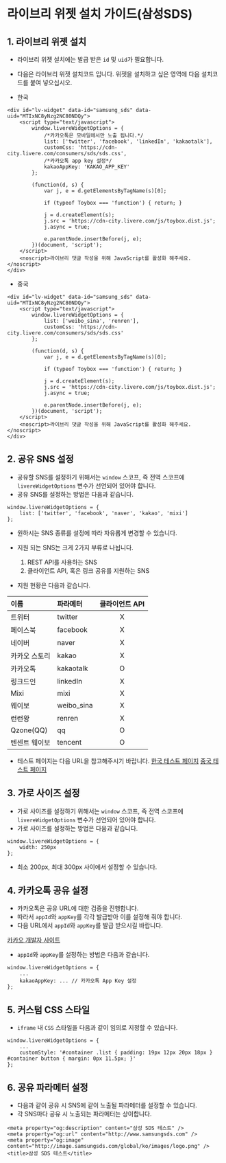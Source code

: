# 라이브리 위젯 설치 가이드(삼성SDS)

## 1. 라이브리 위젯 설치

- 라이브리 위젯 설치에는 발급 받은 `id` 및 `uid`가 필요합니다.
- 다음은 라이브리 위젯 설치코드 입니다. 위젯을 설치하고 싶은 영역에 다음 설치코드를 붙여 넣으십시오.

- 한국

```
<div id="lv-widget" data-id="samsung_sds" data-uid="MTIxNC8yNzg2NC80NDQy">
    <script type="text/javascript">
        window.livereWidgetOptions = {
            /*카카오톡은 모바일에서만 노출 됩니다.*/
            list: ['twitter', 'facebook', 'linkedIn', 'kakaotalk'],
            customCss: 'https://cdn-city.livere.com/consumers/sds/sds.css',
            /*카카오톡 app key 설정*/
            kakaoAppKey: 'KAKAO_APP_KEY'
        };

        (function(d, s) {
            var j, e = d.getElementsByTagName(s)[0];

            if (typeof Toybox === 'function') { return; }

            j = d.createElement(s);
            j.src = 'https://cdn-city.livere.com/js/toybox.dist.js';
            j.async = true;

            e.parentNode.insertBefore(j, e);
        })(document, 'script');
    </script>
    <noscript>라이브리 댓글 작성을 위해 JavaScript를 활성화 해주세요.</noscript>
</div>
```

- 중국

```
<div id="lv-widget" data-id="samsung_sds" data-uid="MTIxNC8yNzg2NC80NDQy">
    <script type="text/javascript">
        window.livereWidgetOptions = {
            list: ['weibo_sina', 'renren'],
            customCss: 'https://cdn-city.livere.com/consumers/sds/sds.css'
        };

        (function(d, s) {
            var j, e = d.getElementsByTagName(s)[0];

            if (typeof Toybox === 'function') { return; }

            j = d.createElement(s);
            j.src = 'https://cdn-city.livere.com/js/toybox.dist.js';
            j.async = true;

            e.parentNode.insertBefore(j, e);
        })(document, 'script');
    </script>
    <noscript>라이브리 댓글 작성을 위해 JavaScript를 활성화 해주세요.</noscript>
</div>
```

## 2. 공유 SNS 설정

- 공유할 SNS를 설정하기 위해서는 `window` 스코프, 즉 전역 스코프에 `livereWidgetOptions` 변수가 선언되어 있어야 합니다.
- 공유 SNS를 설정하는 방법은 다음과 같습니다.

```
window.livereWidgetOptions = {
    list: ['twitter', 'facebook', 'naver', 'kakao', 'mixi']
};
```

- 원하시는 SNS 종류를 설정에 따라 자유롭게 변경할 수 있습니다.
- 지원 되는 SNS는 크게 2가지 부류로 나뉩니다.
    1. REST API를 사용하는 SNS
    2. 클라이언트 API, 혹은 링크 공유를 지원하는 SNS

- 지원 현황은 다음과 같습니다.

| 이름  | 파라메터 | 클라이언트 API         |
| :-------- | :-------------------- | :--: |
| 트위터   | twitter      | X   |
| 페이스북     | facebook  | X   |
| 네이버     | naver  | X   |
| 카카오 스토리     | kakao  | X   |
| 카카오톡  | kakaotalk | O |
| 링크드인   | linkedIn | X  |
| Mixi     | mixi  | X   |
| 웨이보     | weibo_sina  | X   |
| 런런왕     | renren  | X   |
| Qzone(QQ)     | qq  | O   |
| 텐센트 웨이보     | tencent  | O   |

- 테스트 페이지는 다음 URL을 참고해주시기 바랍니다.
[한국 테스트 페이지](http://test.livere.co.kr/city/sds-widget.html)
[중국 테스트 페이지](http://test.livere.co.kr/city/sds-widget-cn.html)

## 3. 가로 사이즈 설정

- 가로 사이즈를 설정하기 위해서는 `window` 스코프, 즉 전역 스코프에 `livereWidgetOptions` 변수가 선언되어 있어야 합니다.
- 가로 사이즈를 설정하는 방법은 다음과 같습니다.

```
window.livereWidgetOptions = {
    width: 250px
};
```

- 최소 200px, 최대 300px 사이에서 설정할 수 있습니다.

## 4. 카카오톡 공유 설정

- 카카오톡은 공유 URL에 대한 검증을 진행합니다.
- 따라서 `appId`와 `appKey`를 각각 발급받아 이를 설정해 줘야 합니다.
- 다음 URL에서 `appId`와 `appKey`를 발급 받으시길 바랍니다.

[카카오 개발자 사이트](https://dev.kakao.com)

- `appId`와 `appKey`를 설정하는 방법은 다음과 같습니다.

```
window.livereWidgetOptions = {
    ...
    kakaoAppKey: ... // 카카오톡 App Key 설정
};
```

## 5. 커스텀 CSS 스타일

- `iframe` 내 `CSS` 스타일을 다음과 같이 임의로 지정할 수 있습니다.

```
window.livereWidgetOptions = {
    ...
    customStyle: '#container .list { padding: 19px 12px 20px 18px } #container button { margin: 0px 11.5px; }'
};
```

## 6. 공유 파라메터 설정

- 다음과 같이 공유 시 SNS에 같이 노출될 파라메터를 설정할 수 있습니다.
- 각 SNS마다 공유 시 노출되는 파라메터는 상이합니다.

```
<meta property="og:description" content="삼성 SDS 테스트" />
<meta property="og:url" content="http://www.samsungsds.com" />
<meta property="og:image" content="http://image.samsungsds.com/global/ko/images/logo.png" />
<title>삼성 SDS 테스트</title>
```
